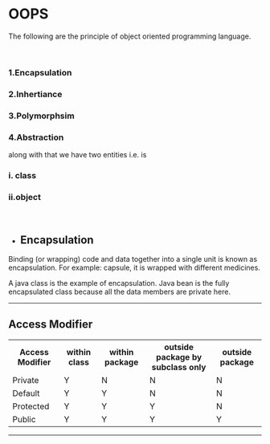 # OOPS
<p>The following are the principle of  object oriented programming language.</p><br/>
<h3>1.Encapsulation</h3>
<h3>2.Inhertiance</h3>
<h3>3.Polymorphsim</h3>
<h3>4.Abstraction</h3>
 along with that we have two entities i.e. is <br/>
 <h3>i. class</h3>
 <h3>ii.object</h3><br/>
<ul>
 <li><h2>Encapsulation</h2></li>
 </ul>
<p>Binding (or wrapping) code and data together into a single unit is known as encapsulation. For example: capsule, it is wrapped with different medicines.

A java class is the example of encapsulation. Java bean is the fully encapsulated class because all the data members are private here.</p>
<hr/>
<h2>Access Modifier</h2>
<table>
 <tr>
  <th>Access Modifier</th>
  <th>within class</th>
  <th>within package</th>
  <th>outside package by subclass only</th>
  <th>outside package</th>
 </tr>
 <tr>
  <td>Private</td><td>Y</td><td>N</td><td>N</td><td>N</td>
 </tr>
 <tr>
  <td>Default</td><td>Y</td><td>Y</td><td>N</td><td>N</td>
 </tr>
 <tr>
  <td>Protected</td><td>Y</td><td>Y</td><td>Y</td><td>N</td>
 </tr>
 <tr>
  <td>Public</td><td>Y</td><td>Y</td><td>Y</td><td>Y</td>
 </tr>
 </table>
 <hr/>
 

